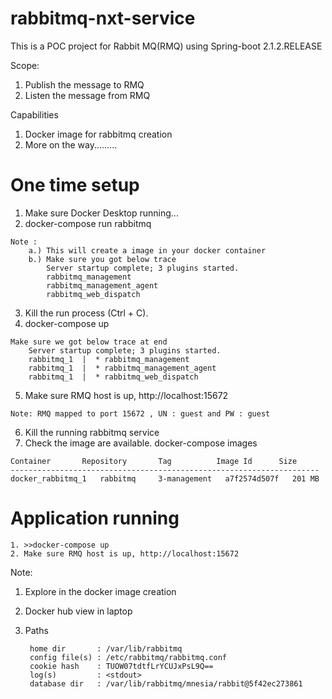 # rabbitmq-nxt-service
This is a POC project for Rabbit MQ(RMQ) using Spring-boot 2.1.2.RELEASE


Scope:
1. Publish the message to RMQ
2. Listen the message from RMQ


Capabilities
1. Docker image for rabbitmq creation
2. More on the way.........


One time setup
==============
  1. Make sure Docker Desktop running...
  2. docker-compose run rabbitmq
  	
	Note : 
		a.) This will create a image in your docker container
		b.) Make sure you got below trace
			Server startup complete; 3 plugins started.
			rabbitmq_management
			rabbitmq_management_agent
			rabbitmq_web_dispatch
			
  3. Kill the run process (Ctrl + C). 
  4. docker-compose up
  
	Make sure we got below trace at end
		Server startup complete; 3 plugins started.
		rabbitmq_1  |  * rabbitmq_management
		rabbitmq_1  |  * rabbitmq_management_agent
		rabbitmq_1  |  * rabbitmq_web_dispatch
		
  5. Make sure RMQ host is up, http://localhost:15672 
  
  	Note: RMQ mapped to port 15672 , UN : guest and PW : guest
		
  6. Kill the running rabbitmq service 
  7. Check the image are available. docker-compose images
  
	Container       Repository       Tag          Image Id      Size 
	---------------------------------------------------------------------
	docker_rabbitmq_1   rabbitmq     3-management   a7f2574d507f   201 MB

Application running
===================
	1. >>docker-compose up
	2. Make sure RMQ host is up, http://localhost:15672 
	

Note: 
1. Explore in the docker image creation
2. Docker hub view in laptop
3. Paths

		home dir       : /var/lib/rabbitmq
		config file(s) : /etc/rabbitmq/rabbitmq.conf
		cookie hash    : TUOW07tdtfLrYCUJxPsL9Q==
		log(s)         : <stdout>
		database dir   : /var/lib/rabbitmq/mnesia/rabbit@5f42ec273861
